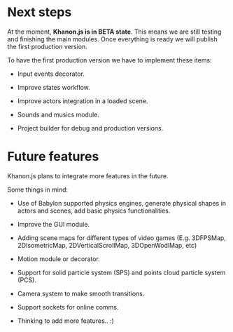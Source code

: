 # Next steps

At the moment, **Khanon.js is in BETA state**. This means we are still testing and finishing the main modules. Once everything is ready we will publish the first production version.

To have the first production version we have to implement these items:

- Input events decorator.

- Improve states workflow.

- Improve actors integration in a loaded scene.

- Sounds and musics module.

- Project builder for debug and production versions.

# Future features

Khanon.js plans to integrate more features in the future.

Some things in mind:

- Use of Babylon supported physics engines, generate physical shapes in actors and scenes, add basic physics functionalities.

- Improve the GUI module.

- Adding scene maps for different types of video games (E.g. 3DFPSMap, 2DIsometricMap, 2DVerticalScrollMap, 3DOpenWodlMap, etc)

- Motion module or decorator.

- Support for solid particle system (SPS) and points cloud particle system (PCS).

- Camera system to make smooth transitions.

- Support sockets for online comms.

- Thinking to add more features.. :)